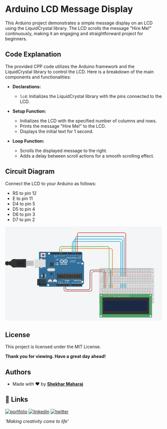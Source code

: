 # Arduino LCD Message Display

This Arduino project demonstrates a simple message display on an LCD using the LiquidCrystal library. The LCD scrolls the message "Hire Me!" continuously, making it an engaging and straightforward project for beginners.

## Code Explanation

The provided CPP code utilizes the Arduino framework and the LiquidCrystal library to control the LCD. Here is a breakdown of the main components and functionalities:

- **Declarations:**
  - `lcd`: Initializes the LiquidCrystal library with the pins connected to the LCD.

- **Setup Function:**
  - Initializes the LCD with the specified number of columns and rows.
  - Prints the message "Hire Me!" to the LCD.
  - Displays the initial text for 1 second.

- **Loop Function:**
  - Scrolls the displayed message to the right.
  - Adds a delay between scroll actions for a smooth scrolling effect.

## Circuit Diagram

Connect the LCD to your Arduino as follows:
- RS to pin 12
- E to pin 11
- D4 to pin 5
- D5 to pin 4
- D6 to pin 3
- D7 to pin 2

![Emulated View](https://github.com/ShekoG1/Arduino-Functional-LCD/blob/main/emulated.png)

## License

This project is licensed under the MIT License.

**Thank you for viewing. Have a great day ahead!**

## Authors

- Made with &#x2764; by **[Shekhar Maharaj](https://www.theshekharmaharaj.com)**

## 🔗 Links
[![portfolio](https://img.shields.io/badge/my_portfolio-000?style=for-the-badge&logo=ko-fi&logoColor=white)](https://www.theshekharmaharaj.com)
[![linkedin](https://img.shields.io/badge/linkedin-0A66C2?style=for-the-badge&logo=linkedin&logoColor=white)](https://www.linkedin.com/in/the-shekhar-maharaj/)
[![twitter](https://img.shields.io/badge/twitter-1DA1F2?style=for-the-badge&logo=twitter&logoColor=white)](https://twitter.com/therealsheko)

*'Making creativity come to life'*